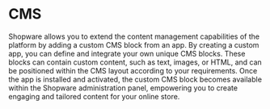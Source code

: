 # CMS

Shopware allows you to extend the content management capabilities of the platform by adding a custom CMS block from an app. By creating a custom app, you can define and integrate your own unique CMS blocks. These blocks can contain custom content, such as text, images, or HTML, and can be positioned within the CMS layout according to your requirements. Once the app is installed and activated, the custom CMS block becomes available within the Shopware administration panel, empowering you to create engaging and tailored content for your online store.
